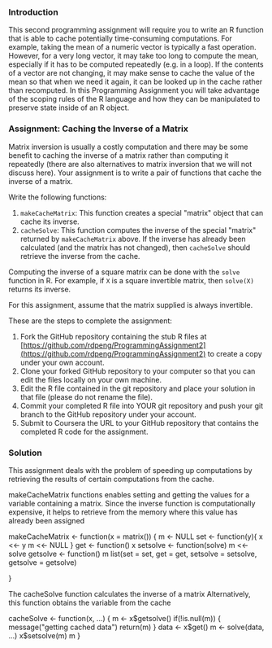 ### Introduction

This second programming assignment will require you to write an R
function that is able to cache potentially time-consuming computations.
For example, taking the mean of a numeric vector is typically a fast
operation. However, for a very long vector, it may take too long to
compute the mean, especially if it has to be computed repeatedly (e.g.
in a loop). If the contents of a vector are not changing, it may make
sense to cache the value of the mean so that when we need it again, it
can be looked up in the cache rather than recomputed. In this
Programming Assignment you will take advantage of the scoping rules of
the R language and how they can be manipulated to preserve state inside
of an R object.


### Assignment: Caching the Inverse of a Matrix

Matrix inversion is usually a costly computation and there may be some
benefit to caching the inverse of a matrix rather than computing it
repeatedly (there are also alternatives to matrix inversion that we will
not discuss here). Your assignment is to write a pair of functions that
cache the inverse of a matrix.

Write the following functions:

1.  `makeCacheMatrix`: This function creates a special "matrix" object
    that can cache its inverse.
2.  `cacheSolve`: This function computes the inverse of the special
    "matrix" returned by `makeCacheMatrix` above. If the inverse has
    already been calculated (and the matrix has not changed), then
    `cacheSolve` should retrieve the inverse from the cache.

Computing the inverse of a square matrix can be done with the `solve`
function in R. For example, if `X` is a square invertible matrix, then
`solve(X)` returns its inverse.

For this assignment, assume that the matrix supplied is always
invertible.

These are the steps to complete the assignment:

1.  Fork the GitHub repository containing the stub R files at
    [https://github.com/rdpeng/ProgrammingAssignment2](https://github.com/rdpeng/ProgrammingAssignment2)
    to create a copy under your own account.
2.  Clone your forked GitHub repository to your computer so that you can
    edit the files locally on your own machine.
3.  Edit the R file contained in the git repository and place your
    solution in that file (please do not rename the file).
4.  Commit your completed R file into YOUR git repository and push your
    git branch to the GitHub repository under your account.
5.  Submit to Coursera the URL to your GitHub repository that contains
    the completed R code for the assignment.

### Solution

This assignment deals with the problem of speeding up
computations by retrieving the results of certain computations
from the cache.


makeCacheMatrix functions enables setting and getting
the values for a variable containing a matrix.
Since the inverse function is computationally expensive,
it helps to retrieve from the memory where this value has already been assigned

<!-- -->
makeCacheMatrix <- function(x = matrix()) {
	m <- NULL
	set <- function(y){
		x <<- y
		m <<- NULL
	}
	get <- function() x
	setsolve <- function(solve) m <<-solve
	getsolve <- function() m
	list(set = set, get = get, 
		setsolve = setsolve, 
		getsolve = getsolve)
	
}


The cacheSolve function calculates the inverse of a matrix
Alternatively, this  function obtains the variable from the cache

<!-- -->
cacheSolve <- function(x, ...) {
	m <- x$getsolve()
	if(!is.null(m)) {
		message("getting cached data")
		return(m)
      }
	data <- x$get()
	m <- solve(data, ...)
	x$setsolve(m)
	m
}

